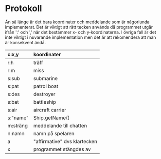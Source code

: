 # Protokoll #
Än så länge är det bara koordinater och meddelande som är någorlunda implementerat.
Det är viktigt att rätt tecken används då programmet utgår ifrån ':' och ',' när det bestämmer x- och y-koordinaterna. I övriga fall är det inte viktigt i nuvarande implementation men det är att rekomendera att man är konsekvent ändå.

|c:x,y|koordinater|
|:----|:----------|
|r:h|träff|
|r:m|miss|
|s:sub|submarine|
|s:pat|patrol boat|
|s:des|destroyer|
|s:bat|battleship|
|s:air|aircraft carrier|
|s:"name"|Ship.getName()|
|m:sträng|meddelande till chatten|
|n:namn|namn på spelaren|
|a |"affirmative" dvs klartecken|
|x |programmet stängdes av|